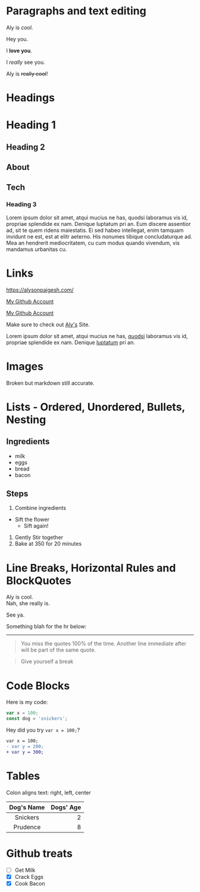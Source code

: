 # Paragraphs and text editing

Aly is _cool_.

Hey you.

I **love you**.

I _really_ see you.

Aly is ~~really cool~~!

# Headings

Heading 1
===========

Heading 2
-----------

## About

## Tech

### Heading 3

Lorem ipsum dolor sit amet, atqui mucius ne has, quodsi laboramus vis id, propriae splendide ex nam. Denique luptatum pri an. Eum discere assentior ad, sit te quem ridens maiestatis. Ei sed habeo intellegat, enim tamquam invidunt ne est, est at elitr aeterno. His nonumes tibique concludaturque ad. Mea an hendrerit mediocritatem, cu cum modus quando vivendum, vis mandamus urbanitas cu.

# Links

<https://alysonpaigesh.com/>

[My Github Account](github.com/alysonpaige)

[My Github Account](github.com/alysonpaige "This is my github, check it out")

Make sure to check out [Aly's][1] Site.

Lorem ipsum dolor sit amet, atqui mucius ne has, [quodsi][1] laboramus vis id, propriae splendide ex nam. Denique [luptatum][hack] pri an. 

[1]: github.com/alysonpaige
[hack]: hackeryou.com

# Images

Broken but markdown still accurate.

<!-- ![Alt text - Wow great pic!](https://unsplash.com/photos/G85VuTpw6jg "This is a tooltip")

![Cute pup][pup]

[<img src="http://unsplash.it/50/50?image=1000">](http://unsplash.it/50/50?image=1000)

<img src="dog.jpg" width="500" height="500" alt="">

[pup]: http://unsplash.it/500/500?image=1012 -->

# Lists - Ordered, Unordered, Bullets, Nesting

## Ingredients

+ milk
+ eggs
+ bread
+ bacon

## Steps

1. Combine ingredients
  + Sift the flower
    + Sift again!
1. Gently Stir together
1. Bake at 350 for 20 minutes

# Line Breaks, Horizontal Rules and BlockQuotes

Aly is cool. <br>
Nah, she really is.

See ya.

Something blah for the hr below:

---

> You miss the quotes 100% of the time.
> Another line immediate after will be part of the same quote.

> Give yourself a break

# Code Blocks

Here is my code:

```js
var x = 100;
const dog = 'snickers';
```
Hey did you try `var x = 100;`?

```diff
var x = 100;
- var y = 200;
+ var y = 300;
```

# Tables
Colon aligns text: right, left, center

| Dog's Name | Dogs' Age |
|:----------:|----------:|
| Snickers| 2|
| Prudence| 8|

# Github treats

* [ ] Get Milk
* [x] Crack Eggs
* [x] Cook Bacon
